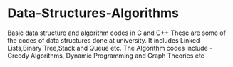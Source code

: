 # Data-Structures-Algorithms
Basic data structure and algorithm codes in C and C++
These are some of the codes of data structures done at university.
It includes Linked Lists,Binary Tree,Stack and Queue etc.
The Algorithm codes include - Greedy Algorithms, Dynamic Programming and Graph Theories etc
